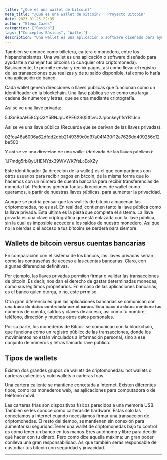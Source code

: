 ```yaml
---
title: "¿Qué es una wallet de bitcoin?"
meta_title: "¿Qué es una wallet de bitcoin? | Proyecto Bitcoin"
date: 2023-01-25 22:35
author: "Elena Cazes"
categories: ["Basico"]
tags: ["Conceptos Básicos", "Wallet"]
description: "Una wallet es una aplicación o software diseñado para ayudarte a manejar tus bitcoins (o cualquier otra criptomoneda)"
---
```


También se conoce como billetera, cartera o monedero, entre los hispanohablantes. Una wallet es una aplicación o software diseñado para ayudarte a manejar tus bitcoins (o cualquier otra criptomoneda). Básicamente, te permite enviar y recibir pagos, así como llevar el registro de las transacciones que realizas y de tu saldo disponible, tal como lo haría una aplicación de banco.

Cada wallet genera direcciones o llaves públicas que funcionan como un identificador en la blockchain. Una llave pública se ve como una larga cadena de números y letras, que se crea mediante criptografía.

Así se ve una llave privada:

5J3mBbAH58CpQ3Y5RNJpUKPE62SQ5tfcvU2JpbnkeyhfsYB1Jcn

Así se ve una llave pública (Recuerda que se derivan de las llaves privadas):

02fca46a6006a62dfdd2dbb2149359d0d97a04f430f12a7626dd409256c12be500

Y así se ve una direccion de una wallet (derivada de las llaves públicas):

1J7mdg5rbQyUHENYdx39WVWK7fsLpEoXZy

Este identificador (la dirección de la wallet) es el que compartimos con otros usuarios para recibir pagos en bitcoin, de la misma forma que lo hacemos con un número de cuenta bancaria para recibir transferencias de moneda fíat. Podemos generar tantas direcciones de wallet como queramos, a partir de nuestras llaves públicas, para aumentar la privacidad.

Aunque se podría pensar que las wallets de bitcoin almacenan las criptomonedas, no es así. En realidad, contienen tanto la llave pública como la llave privada. Esta última es la pieza que completa el sistema. La llave privada es una clave criptográfica que está enlazada con la llave pública, sin la cual es imposible acceder a los saldos de nuestro monedero. Así que no la pierdas o el acceso a tus bitcoins se perderá para siempre.

## Wallets de bitcoin versus cuentas bancarias

En comparación con el sistema de los bancos, las llaves privadas serían como las contraseñas de acceso a las cuentas bancarias. Claro, con algunas diferencias definitivas.

Por ejemplo, las llaves privadas permiten firmar o validar las transacciones de bitcoin. Es decir, nos dan el derecho de gastar determinadas monedas, como sus legítimos propietarios. En el caso de las aplicaciones bancarias, es el banco quien otorga, o no, este permiso.

Otra gran diferencia es que las aplicaciones bancarias se comunican con una base de datos controlada por el banco. Esta base de datos contiene tus números de cuenta, saldos y claves de acceso, así como tu nombre, teléfono, dirección y muchos otros datos personales.

Por su parte, los monederos de Bitcoin se comunican con la blockchain, que funciona como un registro público de las transacciones, donde los movimientos no están vinculados a información personal, sino a ese conjunto de números y letras llamado llave pública.

## Tipos de wallets

Existen dos grandes grupos de wallets de criptomonedas: hot wallets o carteras calientes y cold wallets o carteras frías.

Una cartera caliente se mantiene conectada a Internet. Existen diferentes tipos, como los monederos web, las aplicaciones para computadora o de teléfono móvil.

Las carteras frías son dispositivos físicos parecidos a una memoria USB. También se les conoce como carteras de hardware. Estas solo las conectamos a Internet cuando necesitamos firmar una transacción de criptomonedas. El resto del tiempo, se mantienen sin conexión para aumentar su seguridad.Tener una wallet de criptomonedas bajo tu control es como tener un banco en tus manos. Eres autónomo y libre para decidir qué hacer con tu dinero. Pero como dice aquella máxima: un gran poder conlleva una gran responsabilidad. Así que también serás responsable de custodiar tus bitcoin con seguridad y privacidad.

<hr>
